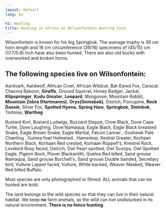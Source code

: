 ```yaml
---
layout: default
lang: en

h1: Hunting
title: Hunting in Africa on Wilsonfontein Hunting Farm
---
```



<!-- P[302] -->

Wilsonfontein is known for his big Springbok. The average trophy is 39 cm horn length and 16 cm circumference (39/16) specimens of (45/15) cm (17.7/5.9) inch have also been hunted. There are also old bucks with overworked and broken horns.

The following species live on Wilsonfontein:
---    
Aardvark, Aardwolf, African Civet, African Wildcat, Bat-Eared Fox, Caracal, Chacma Baboon, **Giraffe**, Ground Squirrel, Honey Badger, Jackal, **Klipspringer**, **Kudu Greater**, **Leopard**, Mongoose, Mountain Rabbit, **Mountain Zebra (Hartmanns)**, **Oryx(Gemsbok)**, Ostrich, Porcupine, **Rock Dassie**, Silver Fox, **Spotted Hyena**, **Spring Hare**, **Springbok**, **Steinbok**, Tortoise, **Warthog**

Bustard Kori, Bustard Ludwigs, Buzzard Steppe, Crow Black, Dove Cape Turtle, Dove Laughing, Dove Namaqua, Eagle Black, Eagle Black breasted Snake, Eagle Brown Snake, Eagle Martial, Falcon Lanner , Goshawk Pale Chanting , Guinea fowl Helmeted , Hamerkop, Kestrel Greater, Korhaan Northern Black, Korhaan Red crested, Korhaan Rüppell's, Krestrel Rock, Lovebird Rosy faced, Ostrich, Owl Pearl spotted, Owl Scoops, Owl Spotted Eagle, Pigeon Rock, Plover Blacksmith, Quelea Red billed, Sand grouse Namaqua, Sand grouse Burchell's, Sand grouse Double banded, Secretary bird, Vulture Lappet faced, Vulture, White backed, Weaver Masked, Weaver Red billed Buffalo.

Most species are only photographed or filmed.
ALL animals that can be hunted are bold.

The land belongs to the wild species so that they can live in their natural habitat. We keep **no** farm animals, so the wild can live undisturbed in its natural environment. **There is no fence hunting**. 

<!-- A[Jagen][thumb,num=21] -->